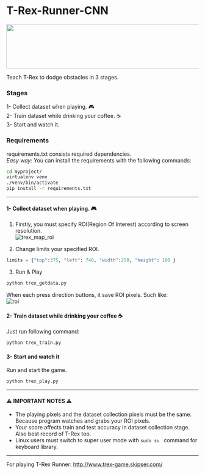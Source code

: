 # T-Rex-Runner-CNN

<p align="center">
  <img width="694" height="116" src="https://user-images.githubusercontent.com/39219223/109692329-7189c880-7b99-11eb-8402-f42863a9d31a.gif">
</p>

Teach T-Rex to dodge obstacles in 3 stages.  
  
### Stages
1- Collect dataset when playing. :video_game:  
2- Train dataset while drinking your coffee. :coffee:  
3- Start and watch it.  


### Requirements

requirements.txt consists required dependencies.  
*Easy way:*  You can install the requirements with the following commands:
```bash
cd myproject/
virtualenv venv
./venv/bin/activate
pip install -r requirements.txt
```
***

#### 1- Collect dataset when playing. :video_game:  

1. Firstly, you must specify ROI(Region Of Interest) according to screen resolution.  
![trex_map_roi](https://user-images.githubusercontent.com/39219223/109534360-52713500-7acc-11eb-9181-237cbc6c0c34.png)  

2. Change limits your specified ROI.  
```python
limits = {"top":375, "left": 740, "width":250, "height": 100 }
```  
3. Run & Play  
```bash
python trex_getdata.py
```  

When each press direction buttons, it save ROI pixels. Such like:  
![roi](https://user-images.githubusercontent.com/39219223/109530250-8e55cb80-7ac7-11eb-8f01-7881a0c517f2.png)


#### 2- Train dataset while drinking your coffee :coffee:  

Just run following command:  
```bash
python trex_train.py
```  


#### 3- Start and watch it   

Run and start the game.  
```bash
python trex_play.py
```  

---

#### :warning: IMPORTANT NOTES  :warning:

- The playing pixels and the dataset collection pixels must be the same. Because program watches and grabs your ROI pixels.
- Your score affects train and test accuracy in dataset collection stage. Also best record of T-Rex too.  
- Linux users must switch to super user mode with  ```sudo su ``` command for keyboard library. 

---

For playing T-Rex Runner: 
http://www.trex-game.skipser.com/
